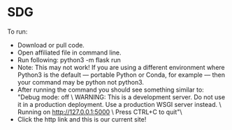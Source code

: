 # SDG

 To run:
* Download or pull code. 
* Open affiliated file in command line.
* Run following: python3 -m flask run
* Note: This may not work! If you are using a different environment where Python3 is the default — portable Python or Conda, for example — then your command may be python not python3.
* After running the command you should see something similar to: "Debug mode: off \\
WARNING: This is a development server. Do not use it in a production deployment. Use a production WSGI server instead. \\
Running on http://127.0.0.1:5000 \\
Press CTRL+C to quit"\\
* Click the http link and this is our current site!
